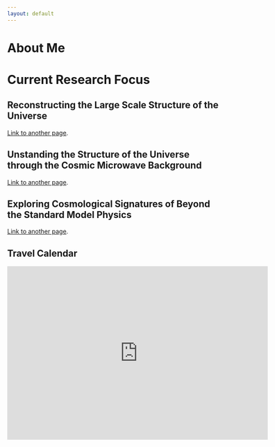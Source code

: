 ```yaml
---
layout: default
---
```



# About Me


# Current Research Focus

## Reconstructing the Large Scale Structure of the Universe



[Link to another page](./another-page.html).


## Unstanding the Structure of the Universe through the Cosmic Microwave Background



[Link to another page](./another-page.html).


## Exploring Cosmological Signatures of Beyond the Standard Model Physics



[Link to another page](./another-page.html).

## Travel Calendar
<iframe src="https://calendar.google.com/calendar/embed?height=400&amp;wkst=1&amp;bgcolor=%23FFFFFF&amp;src=nnc2b9g4mr2f83dqgvkkh2km7s%40group.calendar.google.com&amp;color=%2342104A&amp;ctz=Asia%2FTokyo" style="border-width:0" width="600" height="400" frameborder="0" scrolling="no"></iframe>
